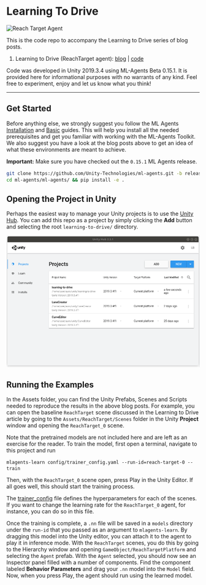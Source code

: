 # Learning To Drive

![Reach Target Agent](./images/reach-target-3-500w.gif)

This is the code repo to accompany the Learning to Drive series of blog posts.

  1. Learning to Drive (ReachTarget agent): [blog](http://auro.ai/blog/2020/05/learning-to-drive/) | [code](./Assets/ReachTarget)

Code was developed in Unity 2019.3.4 using ML-Agents Beta 0.15.1. It is provided here for informational purposes with no warrants of any kind. Feel free to experiment, enjoy and let us know what you think!

---

## Get Started

Before anything else, we strongly suggest you follow the ML Agents [Installation](https://github.com/Unity-Technologies/ml-agents/blob/0.15.1/docs/Installation.md) and [Basic](https://github.com/Unity-Technologies/ml-agents/blob/0.15.1/docs/Basic-Guide.md) guides. This will help you install all the needed prerequisites and get you familiar with working with the ML-Agents Toolkit. We also suggest you have a look at the blog posts above to get an idea of what these environments are meant to achieve.

**Important:** Make sure you have checked out the `0.15.1` ML Agents release.

```bash
git clone https://github.com/Unity-Technologies/ml-agents.git -b release-0.15.1
cd ml-agents/ml-agents/ && pip install -e .
```

## Opening the Project in Unity

Perhaps the easiest way to manage your Unity projects is to use the [Unity Hub](https://docs.unity3d.com/Manual/GettingStartedInstallingHub.html). You can add this repo as a project by simply clicking the **Add** button and selecting the root `learning-to-drive/` directory.

![Unity Hub](./images/unity-hub.png)

## Running the Examples

In the Assets folder, you can find the Unity Prefabs, Scenes and Scripts needed to reproduce the results in the above blog posts. For example, you can open the baseline `ReachTarget` scene discussed in the Learning to Drive article by going to the `Assets/ReachTarget/Scenes` folder in the Unity **Project** window and opening the `ReachTarget_0` scene.

Note that the pretrained models are not included here and are left as an exercise for the reader. To train the model, first open a terminal, navigate to this project and run

```
mlagents-learn config/trainer_config.yaml --run-id=reach-target-0 --train
```

Then, with the `ReachTarget_0` scene open, press Play in the Unity Editor. If all goes well, this should start the training process.

The [trainer_config](./config/trainer_config.yaml) file defines the hyperparameters for each of the scenes. If you want to change the learning rate for the `ReachTarget_0` agent, for instance, you can do so in this file.

Once the training is complete, a `.nn` file will be saved in a `models` directory under the `run-id` that you passed as an argument to `mlagents-learn`. By dragging this model into the Unity editor, you can attach it to the agent to play it in inference mode. With the `ReachTarget` scenes, you do this by going to the Hierarchy window and opening `GameObject/ReachTargetPlatform` and selecting the `Agent` prefab. With the `Agent` selected, you should now see an Inspector panel filled with a number of components. Find the component labeled **Behavior Parameters** and drag your `.nn` model into the `Model` field. Now, when you press Play, the agent should run using the learned model.
